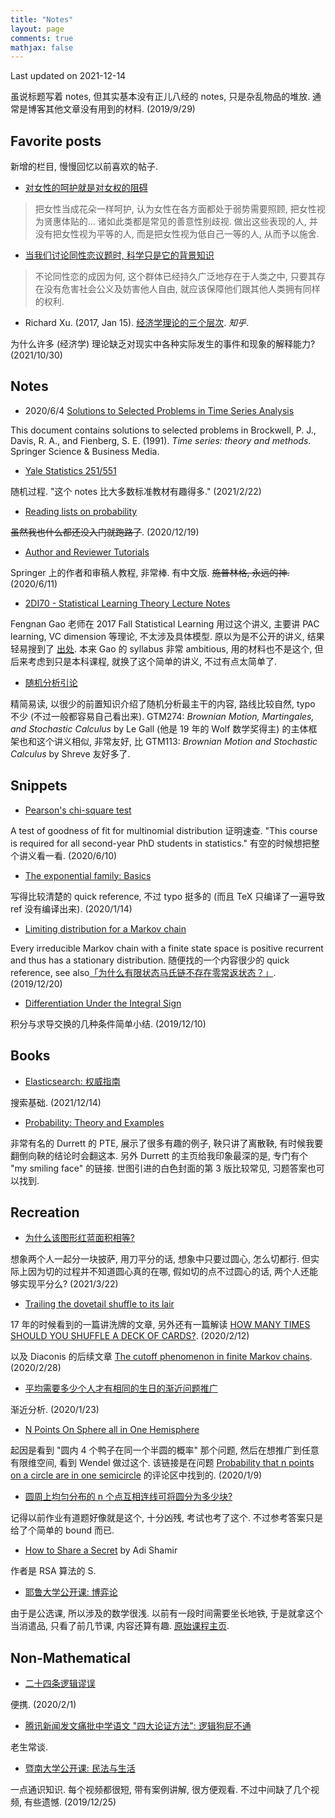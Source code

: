 ```yaml
---
title: "Notes"
layout: page
comments: true
mathjax: false
---
```


Last updated on 2021-12-14

虽说标题写着 notes, 但其实基本没有正儿八经的 notes, 只是杂乱物品的堆放. 通常是博客其他文章没有用到的材料. (2019/9/29)

## Favorite posts

新增的栏目, 慢慢回忆以前喜欢的帖子.

- [对女性的呵护就是对女权的阻碍](https://mp.weixin.qq.com/s/-hXWHlTFUyFWmKWoh5lenQ)

> 把女性当成花朵一样呵护, 认为女性在各方面都处于弱势需要照顾, 把女性视为贤惠体贴的... 诸如此类都是常见的善意性别歧视. 做出这些表现的人, 并没有把女性视为平等的人, 而是把女性视为低自己一等的人, 从而予以施舍.

- [当我们讨论同性恋议题时, 科学只是它的背景知识](https://mp.weixin.qq.com/s/BA3VFG4YBL-7JCHPw3DYoQ)

> 不论同性恋的成因为何, 这个群体已经持久广泛地存在于人类之中, 只要其存在没有危害社会公义及妨害他人自由, 就应该保障他们跟其他人类拥有同样的权利.

- Richard Xu. (2017, Jan 15). [经济学理论的三个层次](https://zhuanlan.zhihu.com/p/24889775). *知乎*.

为什么许多 (经济学) 理论缺乏对现实中各种实际发生的事件和现象的解释能力? (2021/10/30)

## Notes

- 2020/6/4 [Solutions to Selected Problems in Time Series Analysis](https://shiina18.github.io/assets/docs/Solutions%20to%20Selected%20Problems%20in%20Time%20Series%20Analysis.pdf)

This document contains solutions to selected problems in Brockwell, P. J., Davis, R. A., and Fienberg, S. E. (1991). *Time series: theory and methods*. Springer Science & Business Media.

- [Yale Statistics 251/551](https://www.zhihu.com/question/435887518/answer/1710254485)

随机过程. "这个 notes 比大多数标准教材有趣得多." (2021/2/22)

- [Reading lists on probability](https://www.zhihu.com/question/60288185/answer/1634006267)

~~虽然我也什么都还没入门就跑路了~~. (2020/12/19)

- [Author and Reviewer Tutorials](https://www.springer.com/cn/authors-editors/authorandreviewertutorials)

Springer 上的作者和审稿人教程, 非常棒. 有中文版. ~~施普林格, 永远的神.~~ (2020/6/11)

- [2DI70 - Statistical Learning Theory Lecture Notes](https://www.win.tue.nl/~rmcastro/2DI70/files/2DI70_Lecture_Notes.pdf)

Fengnan Gao 老师在 2017 Fall Statistical Learning 用过这个讲义, 主要讲 PAC learning, VC dimension 等理论, 不太涉及具体模型. 原以为是不公开的讲义, 结果轻易搜到了 [出处](https://www.win.tue.nl/~rmcastro/2DI70/). 本来 Gao 的 syllabus 非常 ambitious, 用的材料也不是这个, 但后来考虑到只是本科课程, 就换了这个简单的讲义, 不过有点太简单了. 

- [随机分析引论](http://homepage.fudan.edu.cn/jgying/files/2011/06/%E9%9A%8F%E6%9C%BA%E5%88%86%E6%9E%90%E5%BC%95%E8%AE%BA2015-6.pdf)

精简易读, 以很少的前置知识介绍了随机分析最主干的内容, 路线比较自然, typo 不少 (不过一般都容易自己看出来). GTM274: *Brownian Motion, Martingales, and Stochastic Calculus* by Le Gall (他是 19 年的 Wolf 数学奖得主) 的主体框架也和这个讲义相似, 非常友好, 比 GTM113: *Brownian Motion and Stochastic Calculus* by Shreve 友好多了.

## Snippets

- [Pearson's chi-square test](http://personal.psu.edu/drh20/asymp/fall2006/lectures/ANGELchpt07.pdf)

A test of goodness of fit for multinomial distribution 证明速查. "This course is required for all second-year PhD students in statistics." 有空的时候想把整个讲义看一看. (2020/6/10)

- [The exponential family: Basics](https://people.eecs.berkeley.edu/~jordan/courses/260-spring10/other-readings/chapter8.pdf)

写得比较清楚的 quick reference, 不过 typo 挺多的 (而且 TeX 只编译了一遍导致 ref 没有编译出来). (2020/1/14)

- [Limiting distribution for a Markov chain](http://www.columbia.edu/~ks20/stochastic-I/stochastic-I-MCII.pdf)

Every irreducible Markov chain with a finite state space is positive recurrent and thus has a stationary distribution. 随便找的一个内容很少的 quick reference, see also[「为什么有限状态马氏链不存在零常返状态？」](https://www.zhihu.com/question/361982166/answer/943474143). (2019/12/20)

- [Differentiation Under the Integral Sign](https://planetmath.org/differentiationundertheintegralsign)

积分与求导交换的几种条件简单小结. (2019/12/10)

## Books

- [Elasticsearch: 权威指南](https://www.elastic.co/guide/cn/elasticsearch/guide/current/index.html)

搜索基础. (2021/12/14)

- [Probability: Theory and Examples](https://services.math.duke.edu/~rtd/)

非常有名的 Durrett 的 PTE, 展示了很多有趣的例子, 鞅只讲了离散鞅, 有时候我要翻倒向鞅的结论时会翻这本. 另外 Durrett 的主页给我印象最深的是, 专门有个 "my smiling face" 的链接. 世图引进的白色封面的第 3 版比较常见, 习题答案也可以找到.

## Recreation

- [为什么该图形红蓝面积相等?](https://www.zhihu.com/question/447744804/answer/1769560146)

想象两个人一起分一块披萨, 用刀平分的话, 想象中只要过圆心, 怎么切都行. 但实际上因为切的过程并不知道圆心真的在哪, 假如切的点不过圆心的话, 两个人还能够实现平分么? (2021/3/22)

- [Trailing the dovetail shuffle to its lair](https://projecteuclid.org/download/pdf_1/euclid.aoap/1177005705)

17 年的时候看到的一篇讲洗牌的文章, 另外还有一篇解读 [HOW MANY TIMES SHOULD YOU SHUFFLE A DECK OF CARDS?](https://www.dartmouth.edu/~chance/teaching_aids/Mann.pdf). (2020/2/12)

以及 Diaconis 的后续文章 [The cutoff phenomenon in finite Markov chains](https://www.pnas.org/content/pnas/93/4/1659.full.pdf). (2020/2/28)

- [平均需要多少个人才有相同的生日的渐近问题推广](https://www.zhihu.com/question/367513670)

渐近分析. (2020/1/23)

- [N Points On Sphere all in One Hemisphere](https://mathpages.com/home/kmath327/kmath327.htm)

起因是看到 "圆内 4 个鸭子在同一个半圆的概率" 那个问题, 然后在想推广到任意有限维空间, 看到 Wendel 做过这个. 该链接是在问题 [Probability that n points on a circle are in one semicircle](https://math.stackexchange.com/questions/325141/probability-that-n-points-on-a-circle-are-in-one-semicircle) 的评论区中找到的. (2020/1/9)

- [圆周上均匀分布的 n 个点互相连线可将圆分为多少块?](https://www.zhihu.com/question/67970620/answer/259170402)

记得以前作业有道题好像就是这个, 十分凶残, 考试也考了这个. 不过参考答案只是给了个简单的 bound 而已.

- [How to Share a Secret](https://cs.jhu.edu/~sdoshi/crypto/papers/shamirturing.pdf) by Adi Shamir

作者是 RSA 算法的 S.

- [耶鲁大学公开课: 博弈论](http://open.163.com/special/gametheory/)

由于是公选课, 所以涉及的数学很浅. 以前有一段时间需要坐长地铁, 于是就拿这个当消遣品, 只看了前几节课, 内容还算有趣. [原始课程主页](https://oyc.yale.edu/economics/econ-159).

## Non-Mathematical

- [二十四条逻辑谬误](https://zhuanlan.zhihu.com/p/19837940)

便携. (2020/2/1)

- [腾讯新闻发文痛批中学语文 "四大论证方法": 逻辑狗屁不通](https://www.kechuang.org/t/83337)

老生常谈.

- [暨南大学公开课: 民法与生活](https://open.163.com/newview/movie/free?pid=MEFDHUS6H&mid=MEFDJIAH0)

一点通识知识. 每个视频都很短, 带有案例讲解, 很方便观看. 不过中间缺了几个视频, 有些遗憾. (2019/12/25)